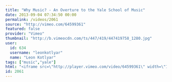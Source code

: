 ```yaml
---
title: "Why Music? - An Overture to the Yale School of Music"
date: 2013-09-04 07:34:50 00:00
permalink: /videos/2061
source: "http://vimeo.com/64599361"
featured: false
provider: "Vimeo"
thumbnail: "http://b.vimeocdn.com/ts/447/419/447419758_1280.jpg"
user:
  id: 634
  username: "leonkotlyar"
  name: "Leon Kotlyar"
tags: ["music","yale"]
html: "<iframe src=\"http://player.vimeo.com/video/64599361\" width=\"1280\" height=\"720\" frameborder=\"0\" webkitallowfullscreen mozallowfullscreen allowfullscreen></iframe>"
id: 2061
---
```


